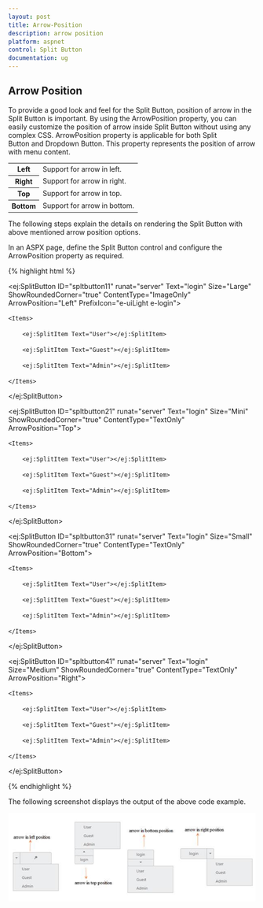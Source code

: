 ```yaml
---
layout: post
title: Arrow-Position
description: arrow position
platform: aspnet
control: Split Button
documentation: ug
---
```


## Arrow Position

To provide a good look and feel for the Split Button, position of arrow in the Split Button is important. By using the ArrowPosition property, you can easily customize the position of arrow inside Split Button without using any complex CSS. ArrowPosition property is applicable for both Split Button and Dropdown Button. This property represents the position of arrow with menu content.

<table>
<tr>
<th>
Left</th><td>
Support for arrow in left.</td></tr>
<tr>
<th>
Right</th><td>
Support for arrow in right. </td></tr>
<tr>
<th>
Top</th><td>
Support for arrow in top. </td></tr>
<tr>
<th>
Bottom</th><td>
Support for arrow in bottom.</td></tr>
</table>

The following steps explain the details on rendering the Split Button with above mentioned arrow position options.

In an ASPX page, define the Split Button control and configure the ArrowPosition property as required.  

{% highlight html %}

<ej:SplitButton ID="spltbutton11" runat="server" Text="login" Size="Large" ShowRoundedCorner="true" ContentType="ImageOnly" ArrowPosition="Left" PrefixIcon="e-uiLight e-login">

    <Items>

        <ej:SplitItem Text="User"></ej:SplitItem>

        <ej:SplitItem Text="Guest"></ej:SplitItem>

        <ej:SplitItem Text="Admin"></ej:SplitItem>

    </Items>

</ej:SplitButton>

<ej:SplitButton ID="spltbutton21" runat="server" Text="login" Size="Mini" ShowRoundedCorner="true" ContentType="TextOnly" ArrowPosition="Top">

    <Items>

        <ej:SplitItem Text="User"></ej:SplitItem>

        <ej:SplitItem Text="Guest"></ej:SplitItem>

        <ej:SplitItem Text="Admin"></ej:SplitItem>

    </Items>

</ej:SplitButton>

<ej:SplitButton ID="spltbutton31" runat="server" Text="login" Size="Small" ShowRoundedCorner="true" ContentType="TextOnly" ArrowPosition="Bottom">

    <Items>

        <ej:SplitItem Text="User"></ej:SplitItem>

        <ej:SplitItem Text="Guest"></ej:SplitItem>

        <ej:SplitItem Text="Admin"></ej:SplitItem>

    </Items>

</ej:SplitButton>

<ej:SplitButton ID="spltbutton41" runat="server" Text="login" Size="Medium" ShowRoundedCorner="true" ContentType="TextOnly" ArrowPosition="Right">

    <Items>

        <ej:SplitItem Text="User"></ej:SplitItem>

        <ej:SplitItem Text="Guest"></ej:SplitItem>

        <ej:SplitItem Text="Admin"></ej:SplitItem>

    </Items>

</ej:SplitButton>



{% endhighlight %}



The following screenshot displays the output of the above code example.

![](Arrow-Position_images/Arrow-Position_img1.png)